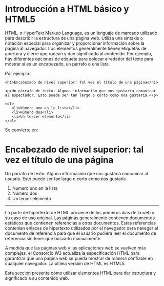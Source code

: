 # Introducción a HTML básico y HTML5

HTML, o HyperText Markup Language, es un lenguaje de marcado utilizado para describir la estructura de una página web. Utiliza una sintaxis o notación especial para organizar y proporcionar información sobre la página al navegador. Los elementos generalmente tienen etiquetas de apertura y cierre que rodean y dan significado al contenido. Por ejemplo, hay diferentes opciones de etiqueta para colocar alrededor del texto para mostrar si es un encabezado, un párrafo o una lista.

Por ejemplo:

````
<h1>Encabezado de nivel superior: Tal vez el título de una página</h1>

<p>Un párrafo de texto. Alguna información que nos gustaría comunicar al espectador. Esto puede ser tan largo o corto como nos gustaría.</p>

<ol>
   <li>Número uno en la lista</li>
   <li>Número dos</li>
   <li>Un tercer elemento</li>
</ol>
````
Se convierte en:

# Encabezado de nivel superior: tal vez el título de una página

Un párrafo de texto. Alguna información que nos gustaría comunicar al usuario. Esto puede ser tan largo o corto como nos gustaría.

1. Numero uno en la lista
2. Número dos
3. Un tercer elemento

----
La parte de hipertexto de HTML proviene de los primeros días de la web y su caso de uso original. Las páginas generalmente contienen documentos estáticos que contienen referencias a otros documentos. Estas referencias contenían enlaces de hipertexto utilizados por el navegador para navegar al documento de referencia para que el usuario pudiera leer el documento de referencia sin tener que buscarlo manualmente.

A medida que las páginas web y las aplicaciones web se vuelven más complejas, el Consorcio W3 actualiza la especificación HTML para garantizar que una página web se pueda mostrar de manera confiable en cualquier navegador. La última versión de HTML es HTML5.

Esta sección presenta cómo utilizar elementos HTML para dar estructura y significado a su contenido web.
